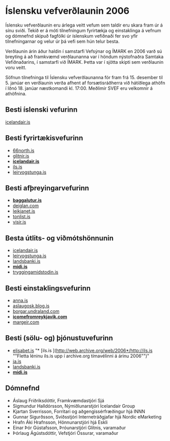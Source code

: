 # Íslensku vefverðlaunin 2006

Íslensku vefverðlaunin eru árlega veitt vefum sem taldir eru skara fram úr á sínu sviði. Tekið er á móti tilnefningum fyrirtækja og einstaklinga á vefnum og dómnefnd skipuð fagfólki úr íslenskum vefiðnaði fer svo yfir tilnefningarnar og velur úr þá vefi sem hún telur besta.

Verðlaunin árin áður haldin í samstarfi Vefsýnar og ÍMARK en 2006 varð sú breyting á að framkvæmd verðlaunanna var í höndum nýstofnaðra Samtaka Vefiðnaðarins, í samstarfi við ÍMARK. Þetta var í sjötta skipti sem verðlaunin voru veitt.

Söfnun tilnefninga til Íslensku vefverðlaunanna fór fram frá 15. desember til 5. janúar en verðlaunin verða afhent af forsætisráðherra við hátíðlega athöfn í Iðnó 18. janúar næstkomandi kl. 17:00. Meðlimir SVEF eru velkomnir á athöfnina.

## Besti íslenski vefurinn

[icelandair.is](http://web.archive.org/web/2006*/http://icelandair.is "Fletta léninu icelandair.is upp í archive.org tímavélinni á árinu 2006")

## Besti fyrirtækisvefurinn

* [66north.is](http://web.archive.org/web/2006*/http://66north.is "Fletta léninu 66north.is upp í archive.org tímavélinni á árinu 2006")
* [glitnir.is](http://web.archive.org/web/2006*/http://glitnir.is "Fletta léninu glitnir.is upp í archive.org tímavélinni á árinu 2006")
* [**icelandair.is**](http://web.archive.org/web/2006*/http://icelandair.is "Fletta léninu icelandair.is upp í archive.org tímavélinni á árinu 2006")
* [ils.is](http://web.archive.org/web/2006*/http://ils.is "Fletta léninu ils.is upp í archive.org tímavélinni á árinu 2006")
* [leirvogstunga.is](http://web.archive.org/web/2006*/http://leirvogstunga.is "Fletta léninu leirvogstunga.is upp í archive.org tímavélinni á árinu 2006")

## Besti afþreyingarvefurinn

* [**baggalutur.is**](http://web.archive.org/web/2006*/http://baggalutur.is "Fletta léninu baggalutur.is upp í archive.org tímavélinni á árinu 2006")
* [deiglan.com](http://web.archive.org/web/2006*/http://deiglan.com "Fletta léninu deiglan.com upp í archive.org tímavélinni á árinu 2006")
* [leikjanet.is](http://web.archive.org/web/2006*/http://leikjanet.is "Fletta léninu leikjanet.is upp í archive.org tímavélinni á árinu 2006")
* [tonlist.is](http://web.archive.org/web/2006*/http://tonlist.is "Fletta léninu tonlist.is upp í archive.org tímavélinni á árinu 2006")
* [visir.is](http://web.archive.org/web/2006*/http://visir.is "Fletta léninu visir.is upp í archive.org tímavélinni á árinu 2006")

## Besta útlits- og viðmótshönnunin

* [icelandair.is](http://web.archive.org/web/2006*/http://icelandair.is "Fletta léninu icelandair.is upp í archive.org tímavélinni á árinu 2006")
* [leirvogstunga.is](http://web.archive.org/web/2006*/http://leirvogstunga.is "Fletta léninu leirvogstunga.is upp í archive.org tímavélinni á árinu 2006")
* [landsbanki.is](http://web.archive.org/web/2006*/http://landsbanki.is "Fletta léninu landsbanki.is upp í archive.org tímavélinni á árinu 2006")
* [**midi.is**](http://web.archive.org/web/2006*/http://midi.is "Fletta léninu midi.is upp í archive.org tímavélinni á árinu 2006")
* [tryggingamidstodin.is](http://web.archive.org/web/2006*/http://tryggingamidstodin.is "Fletta léninu tryggingamidstodin.is upp í archive.org tímavélinni á árinu 2006")

## Besti einstaklingsvefurinn

* [anna.is](http://web.archive.org/web/2006*/http://anna.is "Fletta léninu anna.is upp í archive.org tímavélinni á árinu 2006")
* [aslaugosk.blog.is](http://web.archive.org/web/2006*/http://aslaugosk.blog.is "Fletta léninu aslaugosk.blog.is upp í archive.org tímavélinni á árinu 2006")
* [borgar.undraland.com](http://web.archive.org/web/2006*/http://borgar.undraland.com "Fletta léninu borgar.undraland.com upp í archive.org tímavélinni á árinu 2006")
* [**icomefromreykjavik.com**](http://web.archive.org/web/2006*/http://icomefromreykjavik.com "Fletta léninu icomefromreykjavik.com upp í archive.org tímavélinni á árinu 2006")
* [margeir.com](http://web.archive.org/web/2006*/http://margeir.com "Fletta léninu margeir.com upp í archive.org tímavélinni á árinu 2006")

## Besti (sölu- og) þjónustuvefurinn

* [elisabet.is](http://web.archive.org/web/2006*/http://elisabet.is "Fletta léninu elisabet.is upp í archive.org tímavélinni á árinu 2006")
"* [ils.is	](http://web.archive.org/web/2006*/http://ils.is	 ""Fletta léninu ils.is	 upp í archive.org tímavélinni á árinu 2006"")"
* [ja.is](http://web.archive.org/web/2006*/http://ja.is "Fletta léninu ja.is upp í archive.org tímavélinni á árinu 2006")
* [landsbanki.is](http://web.archive.org/web/2006*/http://landsbanki.is "Fletta léninu landsbanki.is upp í archive.org tímavélinni á árinu 2006")
* [**midi.is**](http://web.archive.org/web/2006*/http://midi.is "Fletta léninu midi.is upp í archive.org tímavélinni á árinu 2006")

## Dómnefnd

* Áslaug Friðriksdóttir, Framkvæmdastjóri Sjá
* Sigmundur Halldórsson, Nýmiðlunarstjóri Icelandair Group
* Kjartan Sverrisson, Forritari og aðgengissérfræðingur hjá INNN
* Gunnar Sigurðsson, Sviðsstjóri Internetráðgjafar hjá Nordic eMarketing
* Hrafn Áki Hrafnsson, Hönnunarstjóri hjá Eskli
* Einar Þór Gústafsson, Þróunarstjóri Glitnis, varamaður
* Þórlaug Ágústsdóttir, Vefstjóri Össurar, varamaður